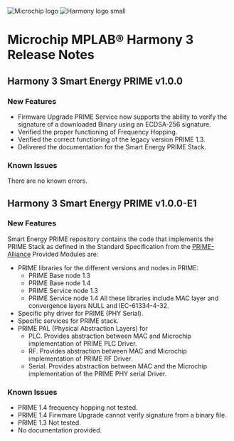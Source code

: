 ﻿![Microchip logo](https://raw.githubusercontent.com/wiki/Microchip-MPLAB-Harmony/Microchip-MPLAB-Harmony.github.io/images/microchip_logo.png)
![Harmony logo small](https://raw.githubusercontent.com/wiki/Microchip-MPLAB-Harmony/Microchip-MPLAB-Harmony.github.io/images/microchip_mplab_harmony_logo_small.png)

# Microchip MPLAB® Harmony 3 Release Notes

## Harmony 3 Smart Energy PRIME v1.0.0

### New Features

- Firmware Upgrade PRIME Service now supports the ability to verify the signature of a downloaded Binary using an ECDSA-256 signature.
- Verified the proper functioning of Frequency Hopping.
- Verified the correct functioning of the legacy version PRIME 1.3.
- Delivered the documentation for the Smart Energy PRIME Stack.

### Known Issues

There are no known errors.

## Harmony 3 Smart Energy PRIME v1.0.0-E1

### New Features

Smart Energy PRIME repository contains the code that implements the PRIME Stack as defined in the Standard Specification from the [PRIME-Alliance](https://prime-alliance.org/)
Provided Modules are:
- PRIME libraries for the different versions and nodes in PRIME:
  - PRIME Base node 1.3
  - PRIME Base node 1.4
  - PRIME Service node 1.3
  - PRIME Service node 1.4
    All these libraries include MAC layer and convergence layers NULL and IEC-61334-4-32.
- Specific phy driver for PRIME (PHY Serial).
- Specific services for PRIME stack.
- PRIME PAL (Physical Abstraction Layers) for
  - PLC. Provides abstraction between MAC and Microchip implementation of PRIME PLC Driver.
  - RF. Provides abstraction between MAC and Microchip implementation of PRIME RF Driver.
  - Serial. Provides abstraction between MAC and the Microchip implementation of the PRIME PHY serial Driver.

### Known Issues

- PRIME 1.4 frequency hopping not tested.
- PRIME 1.4 Firwmare Upgrade cannot verify signature from a binary file.
- PRIME 1.3 Not tested.
- No documentation provided.

